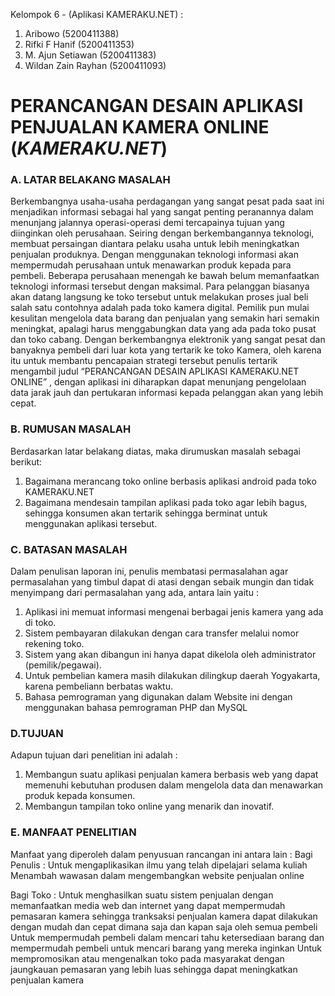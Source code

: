 Kelompok 6 - (Aplikasi KAMERAKU.NET) :
1. Aribowo			(5200411388)
2. Rifki F Hanif		(5200411353)
3. M. Ajun Setiawan		(5200411383)
4. Wildan Zain Rayhan	(5200411093)
# PERANCANGAN DESAIN APLIKASI PENJUALAN KAMERA ONLINE (_KAMERAKU.NET_)

### A. LATAR BELAKANG MASALAH
Berkembangnya usaha-usaha perdagangan yang sangat pesat pada saat ini menjadikan informasi sebagai hal yang sangat penting peranannya dalam menunjang jalannya operasi-operasi demi tercapainya tujuan yang diinginkan oleh perusahaan. Seiring dengan berkembangannya teknologi, membuat persaingan diantara pelaku usaha untuk lebih meningkatkan penjualan produknya. Dengan menggunakan teknologi informasi akan mempermudah perusahaan untuk menawarkan produk kepada para pembeli. Beberapa perusahaan menengah ke bawah belum memanfaatkan teknologi informasi tersebut dengan maksimal. Para pelanggan biasanya akan datang langsung ke toko tersebut untuk melakukan proses jual beli salah satu contohnya adalah pada toko kamera digital. Pemilik pun mulai kesulitan mengelola data barang dan penjualan yang semakin hari semakin meningkat, apalagi harus menggabungkan data yang ada pada toko pusat dan toko cabang. 
Dengan berkembangnya elektronik yang sangat pesat dan banyaknya pembeli dari luar kota yang tertarik ke toko Kamera, oleh karena itu untuk membantu pencapaian strategi tersebut penulis tertarik mengambil judul “PERANCANGAN DESAIN APLIKASI KAMERAKU.NET ONLINE”  , dengan aplikasi ini diharapkan dapat menunjang pengelolaan data jarak jauh dan pertukaran informasi kepada pelanggan akan yang lebih cepat.


### B. RUMUSAN MASALAH
Berdasarkan latar belakang diatas, maka dirumuskan masalah sebagai berikut:
1. Bagaimana merancang toko online berbasis aplikasi android pada toko KAMERAKU.NET 
2. Bagaimana mendesain tampilan aplikasi pada toko agar lebih bagus, sehingga konsumen akan tertarik sehingga berminat untuk menggunakan aplikasi tersebut.

### C. BATASAN MASALAH 
Dalam penulisan laporan ini, penulis membatasi permasalahan agar permasalahan yang timbul dapat di atasi dengan sebaik mungin dan tidak menyimpang dari permasalahan yang ada, antara lain yaitu : 
1. Aplikasi ini memuat informasi mengenai berbagai jenis kamera yang ada di toko. 
2. Sistem pembayaran dilakukan dengan cara transfer melalui nomor rekening toko. 
3. Sistem yang akan dibangun ini hanya dapat dikelola oleh administrator (pemilik/pegawai). 
4. Untuk pembelian kamera masih dilakukan dilingkup daerah Yogyakarta, karena pembeliann berbatas waktu. 
5. Bahasa pemrograman yang digunakan dalam Website ini dengan menggunakan bahasa pemrograman PHP dan MySQL

### D.TUJUAN 
Adapun tujuan dari penelitian ini adalah :
1. Membangun suatu aplikasi penjualan kamera berbasis web yang dapat memenuhi kebutuhan produsen dalam mengelola data dan menawarkan produk kepada konsumen.
2. Membangun tampilan toko online yang menarik dan inovatif.

### E. MANFAAT PENELITIAN
Manfaat yang diperoleh dalam penyusuan rancangan ini antara lain :
Bagi Penulis : 
Untuk mengaplikasikan ilmu yang telah dipelajari selama kuliah
Menambah wawasan dalam mengembangkan website penjualan online

Bagi Toko :
Untuk menghasilkan suatu sistem penjualan dengan memanfaatkan media web dan internet yang dapat mempermudah pemasaran kamera sehingga tranksaksi penjualan kamera dapat dilakukan dengan mudah dan cepat dimana saja dan kapan saja oleh semua pembeli
Untuk mempermudah pembeli dalam mencari tahu ketersediaan barang dan mempermudah pembeli untuk mencari barang yang mereka inginkan
Untuk mempromosikan atau mengenalkan toko pada masyarakat dengan jaungkauan pemasaran yang lebih luas sehingga dapat meningkatkan penjualan kamera
